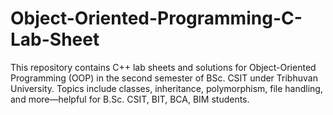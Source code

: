 # Object-Oriented-Programming-C-Lab-Sheet
This repository contains C++ lab sheets and solutions for Object-Oriented Programming (OOP) in the second semester of BSc. CSIT under Tribhuvan University. Topics include classes, inheritance, polymorphism, file handling, and more—helpful for B.Sc. CSIT, BIT, BCA, BIM students.
